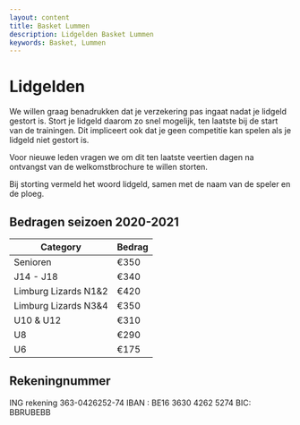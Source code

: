```yaml
---
layout: content
title: Basket Lummen
description: Lidgelden Basket Lummen
keywords: Basket, Lummen
---
```


# Lidgelden

We willen graag benadrukken dat je verzekering pas ingaat nadat je lidgeld gestort is. Stort je lidgeld daarom zo snel mogelijk, ten laatste bij de start van de trainingen. Dit impliceert ook dat je geen competitie kan spelen als je lidgeld niet gestort is.

Voor nieuwe leden vragen we om dit ten laatste veertien dagen na ontvangst van de welkomstbrochure te willen storten.

Bij storting vermeld het woord lidgeld, samen met de naam van de speler en de ploeg.

## Bedragen seizoen 2020-2021

| Category                    | Bedrag  |
|-----------------------------|---------|
| Senioren                    | €350    |
| J14 - J18                   | €340    |
| Limburg Lizards N1&2        | €420    |
| Limburg Lizards N3&4        | €350    |
| U10 & U12                   | €310    |
| U8                          | €290    |
| U6                          | €175    |

## Rekeningnummer

ING rekening 363-0426252-74 
IBAN : BE16 3630 4262 5274
BIC: BBRUBEBB